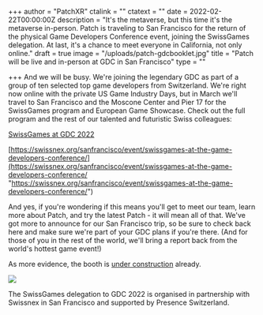 +++
author = "PatchXR"
ctalink = ""
ctatext = ""
date = 2022-02-22T00:00:00Z
description = "It's the metaverse, but this time it's the metaverse in-person. Patch is traveling to San Francisco for the return of the physical Game Developers Conference event, joining the SwissGames delegation. At last, it's a chance to meet everyone in California, not only online."
draft = true
image = "/uploads/patch-gdcbooklet.jpg"
title = "Patch will be live and in-person at GDC in San Francisco"
type = ""

+++
And we will be busy. We're joining the legendary GDC as part of a group of ten selected top game developers from Switzerland. We're right now online with the private US Game Industry Days, but in March we'll travel to San Francisco and the Moscone Center and Pier 17 for the SwissGames program and European Game Showcase. Check out the full program and the rest of our talented and futuristic Swiss colleagues:

[SwissGames at GDC 2022](https://swissgames.ch/2022/01/27/swissgames-at-gdc2022/)

[https://swissnex.org/sanfrancisco/event/swissgames-at-the-game-developers-conference/](https://swissnex.org/sanfrancisco/event/swissgames-at-the-game-developers-conference/ "https://swissnex.org/sanfrancisco/event/swissgames-at-the-game-developers-conference/")

And yes, if you're wondering if this means you'll get to meet our team, learn more about Patch, and try the latest Patch - it will mean all of that. We've got more to announce for our San Francisco trip, so be sure to check back here and make sure we're part of your GDC plans if you're there. (And for those of you in the rest of the world, we'll bring a report back from the world's hottest game event!)

As more evidence, the booth is [under construction](https://www.instagram.com/p/CZzgC8WPC7q/) already.

![](/uploads/booth-construction.jpg)

The SwissGames delegation to GDC 2022 is organised in partnership with Swissnex in San Francisco and supported by Presence Switzerland.